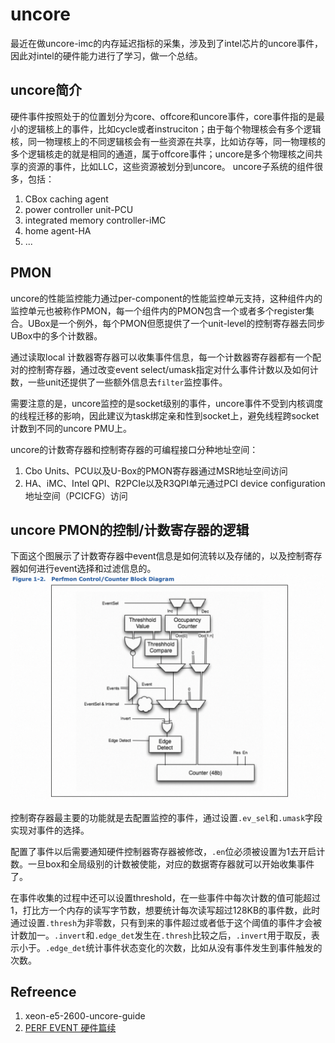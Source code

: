 # uncore

最近在做uncore-imc的内存延迟指标的采集，涉及到了intel芯片的uncore事件，因此对intel的硬件能力进行了学习，做一个总结。

## uncore简介

硬件事件按照处于的位置划分为core、offcore和uncore事件，core事件指的是最小的逻辑核上的事件，比如cycle或者instruciton；由于每个物理核会有多个逻辑核，同一物理核上的不同逻辑核会有一些资源在共享，比如访存等，同一物理核的多个逻辑核走的就是相同的通道，属于offcore事件；uncore是多个物理核之间共享的资源的事件，比如LLC，这些资源被划分到uncore。
uncore子系统的组件很多，包括：

1. CBox caching agent
2. power controller unit-PCU
3. integrated memory controller-iMC
4. home agent-HA
5. ...

## PMON

uncore的性能监控能力通过per-component的性能监控单元支持，这种组件内的监控单元也被称作PMON，每一个组件内的PMON包含一个或者多个register集合。UBox是一个例外，每个PMON但愿提供了一个unit-level的控制寄存器去同步UBox中的多个计数器。

通过读取local 计数器寄存器可以收集事件信息，每一个计数器寄存器都有一个配对的控制寄存器，通过改变event select/umask指定对什么事件计数以及如何计数，一些unit还提供了一些额外信息去`filter`监控事件。

需要注意的是，uncore监控的是socket级别的事件，uncore事件不受到内核调度的线程迁移的影响，因此建议为task绑定亲和性到socket上，避免线程跨socket计数到不同的uncore PMU上。

uncore的计数寄存器和控制寄存器的可编程接口分种地址空间：

1. Cbo Units、PCU以及U-Box的PMON寄存器通过MSR地址空间访问
2. HA、iMC、Intel QPI、R2PCIe以及R3QPI单元通过PCI device configuration地址空间（PCICFG）访问

## uncore PMON的控制/计数寄存器的逻辑

下面这个图展示了计数寄存器中event信息是如何流转以及存储的，以及控制寄存器如何进行event选择和过滤信息的。
![Alt text](pic/perfom-control-counter-block.png)

控制寄存器最主要的功能就是去配置监控的事件，通过设置`.ev_sel`和`.umask`字段实现对事件的选择。

配置了事件以后需要通知硬件控制器寄存器被修改，`.en`位必须被设置为1去开启计数。一旦box和全局级别的计数被使能，对应的数据寄存器就可以开始收集事件了。

在事件收集的过程中还可以设置threshold，在一些事件中每次计数的值可能超过1，打比方一个内存的读写字节数，想要统计每次读写超过128KB的事件数，此时通过设置`.thresh`为非零数，只有到来的事件超过或者低于这个阈值的事件才会被计数加一。`.invert`和`.edge_det`发生在`.thresh`比较之后，`.invert`用于取反，表示小于。`.edge_det`统计事件状态变化的次数，比如从没有事件发生到事件触发的次数。

## Refreence

1. xeon-e5-2600-uncore-guide
2. [PERF EVENT 硬件篇续](https://ata.alibaba-inc.com/articles/104772)